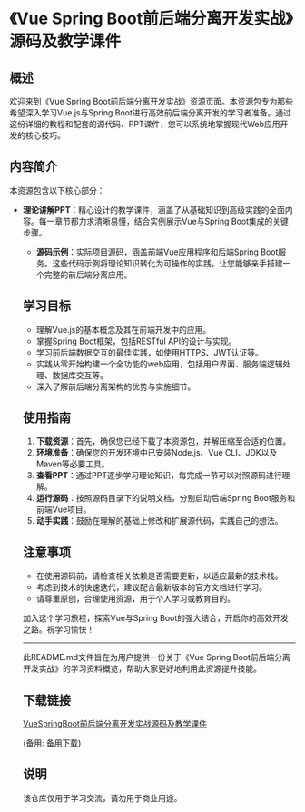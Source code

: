 # 《Vue Spring Boot前后端分离开发实战》源码及教学课件

## 概述

欢迎来到《Vue Spring Boot前后端分离开发实战》资源页面。本资源包专为那些希望深入学习Vue.js与Spring Boot进行高效前后端分离开发的学习者准备。通过这份详细的教程和配套的源代码、PPT课件，您可以系统地掌握现代Web应用开发的核心技巧。

## 内容简介

本资源包含以下核心部分：

- **理论讲解PPT**：精心设计的教学课件，涵盖了从基础知识到高级实践的全面内容。每一章节都力求清晰易懂，结合实例展示Vue与Spring Boot集成的关键步骤。

  - **源码示例**：实际项目源码，涵盖前端Vue应用程序和后端Spring Boot服务。这些代码示例将理论知识转化为可操作的实践，让您能够亲手搭建一个完整的前后端分离应用。

  ## 学习目标

  - 理解Vue.js的基本概念及其在前端开发中的应用。
  - 掌握Spring Boot框架，包括RESTful API的设计与实现。
  - 学习前后端数据交互的最佳实践，如使用HTTPS、JWT认证等。
  - 实践从零开始构建一个全功能的web应用，包括用户界面、服务端逻辑处理、数据库交互等。
  - 深入了解前后端分离架构的优势与实施细节。

  ## 使用指南

  1. **下载资源**：首先，确保您已经下载了本资源包，并解压缩至合适的位置。
  2. **环境准备**：确保您的开发环境中已安装Node.js、Vue CLI、JDK以及Maven等必要工具。
  3. **查看PPT**：通过PPT逐步学习理论知识，每完成一节可以对照源码进行理解。
  4. **运行源码**：按照源码目录下的说明文档，分别启动后端Spring Boot服务和前端Vue项目。
  5. **动手实践**：鼓励在理解的基础上修改和扩展源代码，实践自己的想法。

  ## 注意事项

  - 在使用源码前，请检查相关依赖是否需要更新，以适应最新的技术栈。
  - 考虑到技术的快速迭代，建议配合最新版本的官方文档进行学习。
  - 请尊重原创，合理使用资源，用于个人学习或教育目的。

  加入这个学习旅程，探索Vue与Spring Boot的强大结合，开启你的高效开发之路。祝学习愉快！

  ---

  此README.md文件旨在为用户提供一份关于《Vue Spring Boot前后端分离开发实战》的学习资料概览，帮助大家更好地利用此资源提升技能。

  ## 下载链接
  [VueSpringBoot前后端分离开发实战源码及教学课件](https://pan.quark.cn/s/af3b5c0b8ffc) 

  (备用: [备用下载](https://pan.baidu.com/s/1-ZBfXBNkqkoee8BJBhKS0Q?pwd=1234))

  ## 说明

  该仓库仅用于学习交流，请勿用于商业用途。
